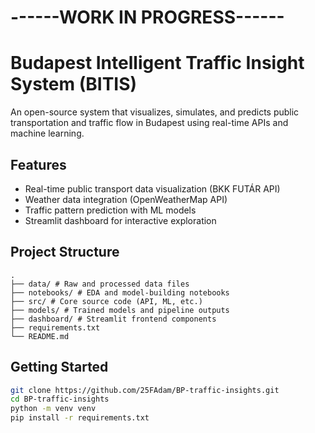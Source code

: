 # ------WORK IN PROGRESS------

# Budapest Intelligent Traffic Insight System (BITIS)

An open-source system that visualizes, simulates, and predicts public transportation and traffic flow in Budapest using real-time APIs and machine learning.

## Features
- Real-time public transport data visualization (BKK FUTÁR API)
- Weather data integration (OpenWeatherMap API)
- Traffic pattern prediction with ML models
- Streamlit dashboard for interactive exploration

## Project Structure

```
.
├── data/ # Raw and processed data files
├── notebooks/ # EDA and model-building notebooks
├── src/ # Core source code (API, ML, etc.)
├── models/ # Trained models and pipeline outputs
├── dashboard/ # Streamlit frontend components
├── requirements.txt
└── README.md
```

## Getting Started
```bash
git clone https://github.com/25FAdam/BP-traffic-insights.git
cd BP-traffic-insights
python -m venv venv
pip install -r requirements.txt
